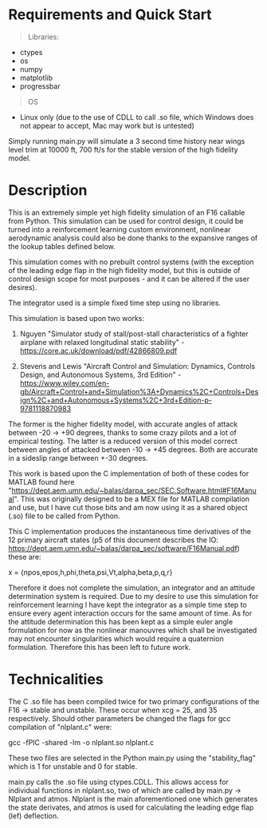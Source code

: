 # Requirements and Quick Start

> Libraries:
- ctypes
- os
- numpy
- matplotlib
- progressbar

> OS
- Linux only (due to the use of CDLL to call .so file, which Windows does not appear to accept, Mac may work but is untested)

Simply running main.py will simulate a 3 second time history near wings level trim at 10000 ft, 700 ft/s for the stable version of the high fidelity model.

# Description

This is an extremely simple yet high fidelity simulation of an F16 callable from Python. This simulation can be used for control design, it could be turned into a reinforcement learning custom environment, nonlinear aerodynamic analysis could also be done thanks to the expansive ranges of the lookup tables defined below.

This simulation comes with no prebuilt control systems (with the exception of the leading edge flap in the high fidelity model, but this is outside of control design scope for most purposes - and it can be altered if the user desires).

The integrator used is a simple fixed time step using no libraries.

This simulation is based upon two works:

1. Nguyen "Simulator study of stall/post-stall characteristics of a fighter airplane with relaxed longitudinal static stability" - https://core.ac.uk/download/pdf/42866809.pdf

2. Stevens and Lewis "Aircraft Control and Simulation: Dynamics, Controls Design, and Autonomous Systems, 3rd Edition" - https://www.wiley.com/en-gb/Aircraft+Control+and+Simulation%3A+Dynamics%2C+Controls+Design%2C+and+Autonomous+Systems%2C+3rd+Edition-p-9781118870983

The former is the higher fidelity model, with accurate angles of attack between -20 -> +90 degrees, thanks to some crazy pilots and a lot of empirical testing. The latter is a reduced version of this model correct between angles of attacked between -10 -> +45 degrees. Both are accurate in a sideslip range between +-30 degrees.

This work is based upon the C implementation of both of these codes for MATLAB found here "https://dept.aem.umn.edu/~balas/darpa_sec/SEC.Software.html#F16Manual". This was originally designed to be a MEX file for MATLAB compilation and use, but I have cut those bits and am now using it as a shared object (.so) file to be called from Python.

This C implementation produces the instantaneous time derivatives of the 12 primary aircraft states (p5 of this document describes the IO: https://dept.aem.umn.edu/~balas/darpa_sec/software/F16Manual.pdf) these are:

x = {npos,epos,h,phi,theta,psi,Vt,alpha,beta,p,q,r}

Therefore it does not complete the simulation, an integrator and an attitude determination system is required. Due to my desire to use this simulation for reinforcement learning I have kept the integrator as a simple time step to ensure every agent interaction occurs for the same amount of time. As for the attitude determination this has been kept as a simple euler angle formulation for now as the nonlinear manouvres which shall be investigated may not encounter singularities which would require a quaternion formulation. Therefore this has been left to future work.

# Technicalities

The C .so file has been compiled twice for two primary configurations of the F16 -> stable and unstable. These occur when xcg = 25, and 35 respectively. Should other parameters be changed the flags for gcc compilation of "nlplant.c" were:

gcc -fPIC -shared -lm -o nlplant.so nlplant.c

These two files are selected in the Python main.py using the "stability_flag" which is 1 for unstable and 0 for stable.

main.py calls the .so file using ctypes.CDLL. This allows access for individual functions in nlplant.so, two of which are called by main.py -> Nlplant and atmos. Nlplant is the main aforementioned one which generates the state derivates, and atmos is used for calculating the leading edge flap (lef) deflection.


